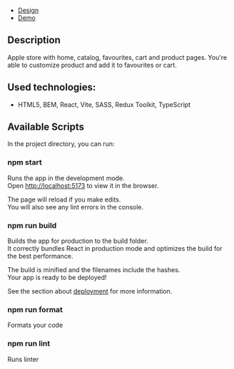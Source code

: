- [Design](<https://www.figma.com/file/T5ttF21UnT6RRmCQQaZc6L/Phone-catalog-(V2)-Original?type=design&node-id=15834-1506&mode=design&t=ucHrNk1tUQoe6hb3-0>)
- [Demo](<https://product-catalog-prod.vercel.app>)
## Description
Apple store with home, catalog, favourites, cart and product pages. You're able to customize product and add it to favourites or cart.

## Used technologies: 
- HTML5, BEM, React, Vite, SASS, Redux Toolkit, TypeScript

## Available Scripts

In the project directory, you can run:

### npm start

Runs the app in the development mode.\
Open [http://localhost:5173](http://localhost:5173/) to view it in the browser.

The page will reload if you make edits.\
You will also see any lint errors in the console.

### npm run build

Builds the app for production to the build folder.\
It correctly bundles React in production mode and optimizes the build for the best performance.

The build is minified and the filenames include the hashes.\
Your app is ready to be deployed!

See the section about [deployment](https://facebook.github.io/create-react-app/docs/deployment) for more information.

### npm run format

Formats your code

### npm run lint

Runs linter
